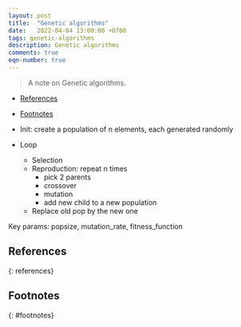 ```yaml
---
layout: post
title:  "Genetic algorithms"
date:   2022-04-04 13:00:00 +0700
tags: genetic-algorithms
description: Genetic algorithms
comments: true
eqn-number: true
---
```

> A note on Genetic algorithms. 

<!-- excerpt-end -->
- [References](#references)
- [Footnotes](#footnotes)

- Init: create a population of n elements, each generated randomly
- Loop
	- Selection
	- Reproduction: repeat n times
		- pick 2 parents
		- crossover
		- mutation
		- add new child to a new population
	- Replace old pop by the new one


Key params: popsize, mutation_rate, fitness_function


## References
{: references}

## Footnotes
{: #footnotes}